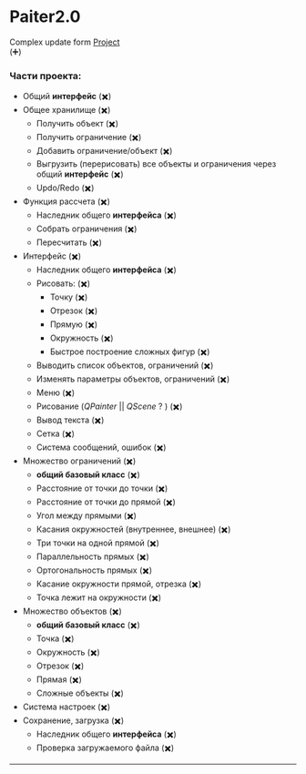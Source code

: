 # Paiter2.0
Complex update form [Project](https://github.com/109spbu2sem/Project)  
(:heavy_plus_sign:)
### Части проекта:
* Общий __интерфейс__ (:heavy_multiplication_x:)
* Общее хранилище  (:heavy_multiplication_x:)
  * Получить объект (:heavy_multiplication_x:)
  * Получить ограничение (:heavy_multiplication_x:)
  * Добавить ограничение/объект (:heavy_multiplication_x:)
  * Выгрузить (перерисовать) все объекты и ограничения через общий __интерфейс__ (:heavy_multiplication_x:)
  * Updo/Redo (:heavy_multiplication_x:)
* Функция рассчета (:heavy_multiplication_x:)
  * Наследник общего __интерфейса__ (:heavy_multiplication_x:)
  * Собрать ограничения (:heavy_multiplication_x:)
  * Пересчитать (:heavy_multiplication_x:)
* Интерфейс (:heavy_multiplication_x:)
    * Наследник общего __интерфейса__ (:heavy_multiplication_x:)
    * Рисовать: (:heavy_multiplication_x:)
        * Точку (:heavy_multiplication_x:)
        * Отрезок (:heavy_multiplication_x:)
        * Прямую (:heavy_multiplication_x:)
        * Окружность (:heavy_multiplication_x:)
        * Быстрое построение сложных фигур (:heavy_multiplication_x:)
    * Выводить список объектов, ограничений (:heavy_multiplication_x:)
    * Изменять параметры объектов, ограничений (:heavy_multiplication_x:)
    * Меню (:heavy_multiplication_x:)
    * Рисование (_QPainter_ || _QScene_ ? ) (:heavy_multiplication_x:)
    * Вывод текста (:heavy_multiplication_x:)
    * Сетка (:heavy_multiplication_x:)
    * Система сообщений, ошибок (:heavy_multiplication_x:)
* Множество ограничений (:heavy_multiplication_x:)
    * __общий базовый класс__ (:heavy_multiplication_x:)
    * Расстояние от точки до точки (:heavy_multiplication_x:)
    * Расстояние от точки до прямой (:heavy_multiplication_x:)
    * Угол между прямыми (:heavy_multiplication_x:)
    * Касания окружностей (внутреннее, внешнее) (:heavy_multiplication_x:)
    * Три точки на одной прямой (:heavy_multiplication_x:)
    * Параллельность прямых (:heavy_multiplication_x:)
    * Ортогональность прямых (:heavy_multiplication_x:)
    * Касание окружности прямой, отрезка (:heavy_multiplication_x:)
    * Точка лежит на окружности (:heavy_multiplication_x:)
* Множество объектов (:heavy_multiplication_x:)
    * __общий базовый класс__ (:heavy_multiplication_x:)
    * Точка (:heavy_multiplication_x:)
    * Окружность (:heavy_multiplication_x:)
    * Отрезок (:heavy_multiplication_x:)
    * Прямая (:heavy_multiplication_x:)
    * Сложные объекты (:heavy_multiplication_x:)
* Система настроек (:heavy_multiplication_x:)
* Сохранение, загрузка (:heavy_multiplication_x:)
    * Наследник общего __интерфейса__ (:heavy_multiplication_x:)
    * Проверка загружаемого файла (:heavy_multiplication_x:)
    
---
